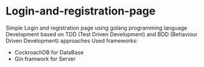 # Login-and-registration-page
Simple Login and registration page using golang programming language 
Development based on TDD (Test Driven Development) and BDD (Behaviour Driven Development) approaches 
Used frameworks:
+ CockroachDB for DataBase 
+ Gin framwork for Server 
